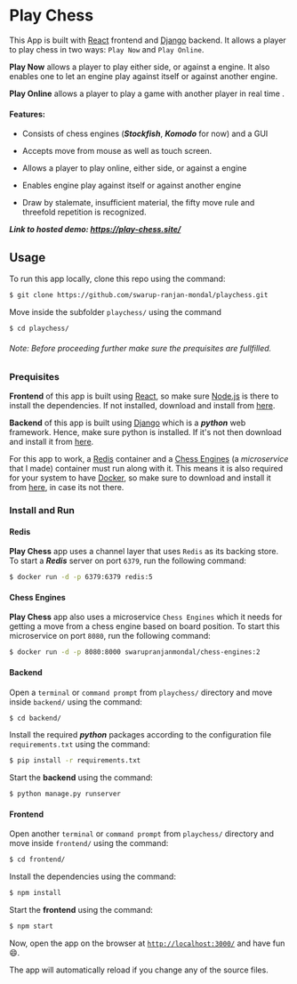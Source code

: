 # Play Chess

This App is built with [React](https://reactjs.org/) frontend and [Django](https://www.djangoproject.com/) backend. It allows a player to play chess in two ways: `Play Now` and `Play Online`.

**Play Now** allows a player to play either side, or against a engine. It also enables one to let an engine play against itself or against another engine.

**Play Online** allows a player to play a game with another player in real time .

#### Features:

- Consists of chess engines (**_Stockfish_**, **_Komodo_** for now) and a GUI

- Accepts move from mouse as well as touch screen.

- Allows a player to play online, either side, or against a engine

- Enables engine play against itself or against another engine

- Draw by stalemate, insufficient material, the fifty move rule and threefold repetition is recognized.

**_Link to hosted demo: https://play-chess.site/_**

## Usage

To run this app locally, clone this repo using the command:

```sh
$ git clone https://github.com/swarup-ranjan-mondal/playchess.git
```

Move inside the subfolder `playchess/` using the command

```sh
$ cd playchess/
```

###### Note: Before proceeding further make sure the prequisites are fullfilled.

### Prequisites

**Frontend** of this app is built using [React](https://reactjs.org/), so make sure [Node.js](https://nodejs.org/en/) is there to install the dependencies. If not installed, download and install from [here](https://nodejs.org/en/download/).

**Backend** of this app is built using [Django](https://www.djangoproject.com/) which is a **_python_** web framework. Hence, make sure python is installed. If it's not then download and install it from [here](https://www.python.org/downloads/).

For this app to work, a [Redis](https://redis.io/) container and a [Chess Engines](https://github.com/swarup-ranjan-mondal/chess-engines) (a _microservice_ that I made) container must run along with it. This means it is also required for your system to have [Docker](https://www.docker.com/), so make sure to download and install it from [here](https://docs.docker.com/get-docker/), in case its not there.

### Install and Run

#### Redis

**Play Chess** app uses a channel layer that uses `Redis` as its backing store. To start a **_Redis_** server on port `6379`, run the following command:

```sh
$ docker run -d -p 6379:6379 redis:5
```

#### Chess Engines

**Play Chess** app also uses a microservice `Chess Engines` which it needs for getting a move from a chess engine based on board position. To start this microservice on port `8080`, run the following command:

```sh
$ docker run -d -p 8080:8000 swarupranjanmondal/chess-engines:2
```

#### Backend

Open a `terminal` or `command prompt` from `playchess/` directory and move inside `backend/` using the command:

```sh
$ cd backend/
```

Install the required **_python_** packages according to the configuration file `requirements.txt` using the command:

```sh
$ pip install -r requirements.txt
```

Start the **backend** using the command:

```sh
$ python manage.py runserver
```

#### Frontend

Open another `terminal` or `command prompt` from `playchess/` directory and move inside `frontend/` using the command:

```sh
$ cd frontend/
```

Install the dependencies using the command:

```sh
$ npm install
```

Start the **frontend** using the command:

```sh
$ npm start
```

Now, open the app on the browser at [`http://localhost:3000/`](http://localhost:3000/) and have fun 😄.

The app will automatically reload if you change any of the source files.
